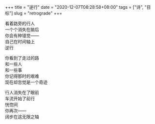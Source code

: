 +++
title = "逆行"
date = "2020-12-07T08:28:58+08:00"
tags = ["诗", "目标"]
slug = "retrograde"
+++

看着路旁的行人  
一个个消失在脑后  
你会有种错觉——  
自己在时间轴上  
逆行

你看到了走过的路  
和一些人  
和一些事  
你记得那时的艰难  
现在却忽觉是一个奇迹

行人消失在了眼前  
车流开始了前行  
恍惚间  
你再次——  
阔步在这无限之轴
